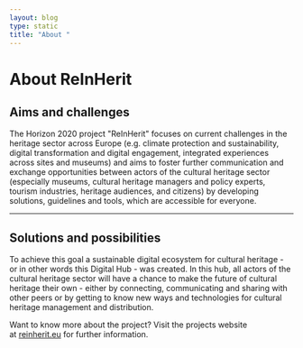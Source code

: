 ```yaml
---
layout: blog
type: static
title: "About "
---
```

# About ReInHerit

## Aims and challenges

The Horizon 2020 project "ReInHerit" focuses on current challenges in the heritage sector across Europe (e.g. climate protection and sustainability, digital transformation and digital engagement, integrated experiences across sites and museums) and aims to foster further communication and exchange opportunities between actors of the cultural heritage sector (especially museums, cultural heritage managers and policy experts, tourism industries, heritage audiences, and citizens) by developing solutions, guidelines and tools, which are accessible for everyone.

- - -

## Solutions and possibilities

To achieve this goal a sustainable digital ecosystem for cultural heritage - or in other words this Digital Hub - was created. In this hub, all actors of the cultural heritage sector will have a chance to make the future of cultural heritage their own - either by connecting, communicating and sharing with other peers or by getting to know new ways and technologies for cultural heritage management and distribution.

Want to know more about the project? Visit the projects website at [reinherit.eu](https://www.reinherit.eu/) for further information.